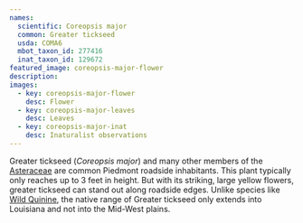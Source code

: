 ```yaml
---
names: 
  scientific: Coreopsis major
  common: Greater tickseed
  usda: COMA6
  mbot_taxon_id: 277416
  inat_taxon_id: 129672
featured_image: coreopsis-major-flower
description: 
images:
  - key: coreopsis-major-flower
    desc: Flower
  - key: coreopsis-major-leaves
    desc: Leaves
  - key: coreopsis-major-inat
    desc: Inaturalist observations
---
```


Greater tickseed (*Coreopsis major*) and many other members of the [Asteraceae](https://en.wikipedia.org/wiki/Asteraceae) are common Piedmont roadside inhabitants. This plant typically only reaches up to 3 feet in height. But with its striking, large yellow flowers, greater tickseed can stand out along roadside edges. Unlike species like [Wild Quinine](parthenium_integrifolium), the native range of Greater tickseed only extends into Louisiana and not into the Mid-West plains.
